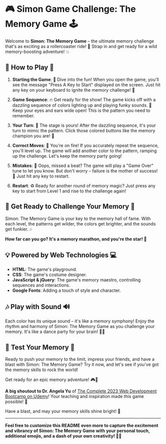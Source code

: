 # 🎮 Simon Game Challenge: The Memory Game 🕹️

Welcome to **Simon: The Memory Game** – the ultimate memory challenge that's as exciting as a rollercoaster ride! 🎢 Strap in and get ready for a wild memory-boosting adventure! 💥



## 🌟 How to Play 🌟

1. **Starting the Game**: 🚀 Dive into the fun! When you open the game, you'll see the message "Press A Key to Start" displayed on the screen. Just hit any key on your keyboard to ignite the memory challenge! 🎉

2. **Game Sequence**: 🔥 Get ready for the show! The game kicks off with a dazzling sequence of colors lighting up and playing funky sounds. 🎵 Keep your eyes and ears wide open! This is the pattern you need to remember.

3. **Your Turn**: 🤩 The stage is yours! After the dazzling sequence, it's your turn to mimic the pattern. Click those colored buttons like the memory champion you are! 💪

4. **Correct Moves**: 🌈 You're on fire! If you accurately repeat the sequence, you'll level up. The game will add another color to the pattern, ramping up the challenge. Let's keep the memory party going!

5. **Mistakes**: 🚫 Oops, missed a beat? The game will play a "Game Over" tune to let you know. But don't worry – failure is the mother of success! 🙌 Just hit any key to restart.

6. **Restart**: ♻️ Ready for another round of memory magic? Just press any key to start from Level 1 and rise to the challenge again!

## 🚀 Get Ready to Challenge Your Memory 🧠

Simon: The Memory Game is your key to the memory hall of fame. With each level, the patterns get wilder, the colors get brighter, and the sounds get funkier. 🎶

**How far can you go? It's a memory marathon, and you're the star! 🌟**

## 💡 Powered by Web Technologies 💻

- **HTML**: The game's playground.
- **CSS**: The game's costume designer.
- **JavaScript & jQuery**: The game's memory maestro, controlling sequences and interactions.
- **Google Fonts**: Adding a touch of style and character.

## 🎶 Play with Sound 🔊

Each color has its unique sound – it's like a memory symphony! Enjoy the rhythm and harmony of Simon: The Memory Game as you challenge your memory. It's like a dance party for your brain! 🎉💃

## 🧠 Test Your Memory 🧠

Ready to push your memory to the limit, impress your friends, and have a blast with Simon: The Memory Game? Try it now, and let's see if you've got the memory skills to rock the world!

Get ready for an epic memory adventure! 🎮🌈

**A big shoutout to Dr. Angela Yu** of [The Complete 2023 Web Development Bootcamp on Udemy](https://www.udemy.com/course/the-complete-web-development-bootcamp/)! Your teaching and inspiration made this game possible! 🙏

Have a blast, and may your memory skills shine bright! 💫

---

**Feel free to customize this README even more to capture the excitement and vibrancy of Simon: The Memory Game with your personal touch, additional emojis, and a dash of your own creativity! 🎨🌈**
